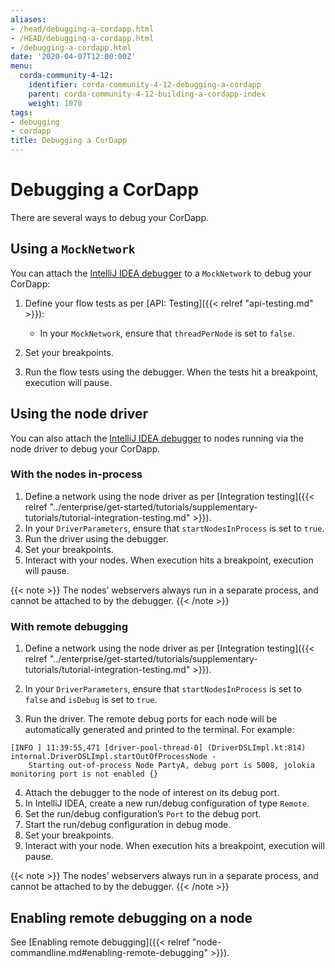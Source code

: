 ```yaml
---
aliases:
- /head/debugging-a-cordapp.html
- /HEAD/debugging-a-cordapp.html
- /debugging-a-cordapp.html
date: '2020-04-07T12:00:00Z'
menu:
  corda-community-4-12:
    identifier: corda-community-4-12-debugging-a-cordapp
    parent: corda-community-4-12-building-a-cordapp-index
    weight: 1070
tags:
- debugging
- cordapp
title: Debugging a CorDapp
---
```



# Debugging a CorDapp


There are several ways to debug your CorDapp.


## Using a `MockNetwork`

You can attach the [IntelliJ IDEA debugger](https://www.jetbrains.com/help/idea/debugging-code.html) to a
`MockNetwork` to debug your CorDapp:


1. Define your flow tests as per [API: Testing]({{< relref "api-testing.md" >}}):

    * In your `MockNetwork`, ensure that `threadPerNode` is set to `false`.

2. Set your breakpoints.
3. Run the flow tests using the debugger. When the tests hit a breakpoint, execution will pause.


## Using the node driver

You can also attach the [IntelliJ IDEA debugger](https://www.jetbrains.com/help/idea/debugging-code.html) to nodes
running via the node driver to debug your CorDapp.


### With the nodes in-process

1. Define a network using the node driver as per [Integration testing]({{< relref "../enterprise/get-started/tutorials/supplementary-tutorials/tutorial-integration-testing.md" >}}).
2. In your `DriverParameters`, ensure that `startNodesInProcess` is set to `true`.
3. Run the driver using the debugger.
4. Set your breakpoints.
5. Interact with your nodes. When execution hits a breakpoint, execution will pause.

{{< note >}}
The nodes’ webservers always run in a separate process, and cannot be attached to by the debugger.
{{< /note >}}

### With remote debugging


1. Define a network using the node driver as per [Integration testing]({{< relref "../enterprise/get-started/tutorials/supplementary-tutorials/tutorial-integration-testing.md" >}}).

2. In your `DriverParameters`, ensure that `startNodesInProcess` is set to `false` and `isDebug` is set to `true`.

3. Run the driver. The remote debug ports for each node will be automatically generated and printed to the terminal.
For example:

```none
[INFO ] 11:39:55,471 [driver-pool-thread-0] (DriverDSLImpl.kt:814) internal.DriverDSLImpl.startOutOfProcessNode -
    Starting out-of-process Node PartyA, debug port is 5008, jolokia monitoring port is not enabled {}
```

4. Attach the debugger to the node of interest on its debug port.
5. In IntelliJ IDEA, create a new run/debug configuration of type `Remote`.
6. Set the run/debug configuration’s `Port` to the debug port.
7. Start the run/debug configuration in debug mode.
8. Set your breakpoints.
9. Interact with your node. When execution hits a breakpoint, execution will pause.

{{< note >}}
The nodes’ webservers always run in a separate process, and cannot be attached to by the debugger.
{{< /note >}}


## Enabling remote debugging on a node

See [Enabling remote debugging]({{< relref "node-commandline.md#enabling-remote-debugging" >}}).
